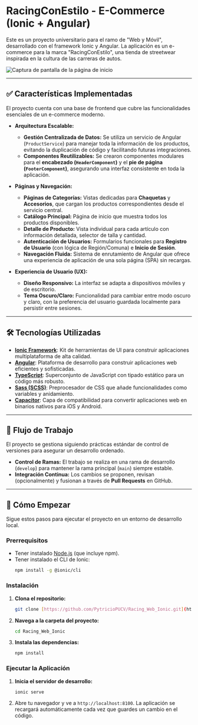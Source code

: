 # RacingConEstilo - E-Commerce (Ionic + Angular)

Este es un proyecto universitario para el ramo de "Web y Móvil", desarrollado con el framework Ionic y Angular. La aplicación es un e-commerce para la marca "RacingConEstilo", una tienda de streetwear inspirada en la cultura de las carreras de autos.

![Captura de pantalla de la página de inicio](https://i.imgur.com/ehaGOR7.png)

---

## ✅ Características Implementadas

El proyecto cuenta con una base de frontend que cubre las funcionalidades esenciales de un e-commerce moderno.

* **Arquitectura Escalable:**
    * **Gestión Centralizada de Datos:** Se utiliza un servicio de Angular (`ProductService`) para manejar toda la información de los productos, evitando la duplicación de código y facilitando futuras integraciones.
    * **Componentes Reutilizables:** Se crearon componentes modulares para el **encabezado (`HeaderComponent`)** y el **pie de página (`FooterComponent`)**, asegurando una interfaz consistente en toda la aplicación.

* **Páginas y Navegación:**
    * **Páginas de Categorías:** Vistas dedicadas para **Chaquetas** y **Accesorios**, que cargan los productos correspondientes desde el servicio central.
    * **Catálogo Principal:** Página de inicio que muestra todos los productos disponibles.
    * **Detalle de Producto:** Vista individual para cada artículo con información detallada, selector de talla y cantidad.
    * **Autenticación de Usuarios:** Formularios funcionales para **Registro de Usuario** (con lógica de Región/Comuna) e **Inicio de Sesión**.
    * **Navegación Fluida:** Sistema de enrutamiento de Angular que ofrece una experiencia de aplicación de una sola página (SPA) sin recargas.

* **Experiencia de Usuario (UX):**
    * **Diseño Responsivo:** La interfaz se adapta a dispositivos móviles y de escritorio.
    * **Tema Oscuro/Claro:** Funcionalidad para cambiar entre modo oscuro y claro, con la preferencia del usuario guardada localmente para persistir entre sesiones.

---

## 🛠️ Tecnologías Utilizadas

* **[Ionic Framework](https://ionicframework.com/)**: Kit de herramientas de UI para construir aplicaciones multiplataforma de alta calidad.
* **[Angular](https://angular.dev/)**: Plataforma de desarrollo para construir aplicaciones web eficientes y sofisticadas.
* **[TypeScript](https://www.typescriptlang.org/)**: Superconjunto de JavaScript con tipado estático para un código más robusto.
* **[Sass (SCSS)](https://sass-lang.com/)**: Preprocesador de CSS que añade funcionalidades como variables y anidamiento.
* **[Capacitor](https://capacitorjs.com/)**: Capa de compatibilidad para convertir aplicaciones web en binarios nativos para iOS y Android.

---

## 🔄 Flujo de Trabajo

El proyecto se gestiona siguiendo prácticas estándar de control de versiones para asegurar un desarrollo ordenado.

* **Control de Ramas:** El trabajo se realiza en una rama de desarrollo (`develop`) para mantener la rama principal (`main`) siempre estable.
* **Integración Continua:** Los cambios se proponen, revisan (opcionalmente) y fusionan a través de **Pull Requests** en GitHub.

---

## 🚀 Cómo Empezar

Sigue estos pasos para ejecutar el proyecto en un entorno de desarrollo local.

### Prerrequisitos

* Tener instalado [Node.js](https://nodejs.org/) (que incluye npm).
* Tener instalado el CLI de Ionic:
    ```bash
    npm install -g @ionic/cli
    ```

### Instalación

1.  **Clona el repositorio:**
    ```bash
    git clone [https://github.com/PytricioPUCV/Racing_Web_Ionic.git](https://github.com/PytricioPUCV/Racing_Web_Ionic.git)
    ```

2.  **Navega a la carpeta del proyecto:**
    ```bash
    cd Racing_Web_Ionic
    ```

3.  **Instala las dependencias:**
    ```bash
    npm install
    ```

### Ejecutar la Aplicación

1.  **Inicia el servidor de desarrollo:**
    ```bash
    ionic serve
    ```
2.  Abre tu navegador y ve a `http://localhost:8100`. La aplicación se recargará automáticamente cada vez que guardes un cambio en el código.
